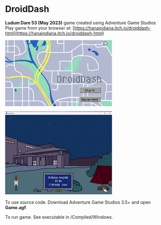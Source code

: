 # DroidDash
**Ludum Dare 53 (May 2023)** game created using Adventure Game Studios  
Play game from your browser at: [https://hanaindiana.itch.io/droiddash-html](https://hanaindiana.itch.io/droiddash-html)   

![Title screen](map.png)   

![Game screenshot](game.png)   

To use source code. 
Download Adventure Game Studios 3.5+ and open **Game.agf**.   

To run game. See executable in /Compiled/Windows.

